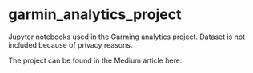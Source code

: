 # garmin_analytics_project
Jupyter notebooks used in the Garming analytics project.
Dataset is not included because of privacy reasons.

The project can be found in the Medium article here:

